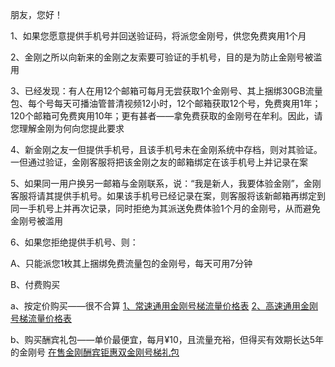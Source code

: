 朋友，您好！

1、如果您愿意提供手机号并回送验证码，将派您金刚号，供您免费爽用1个月

2、金刚之所以向新来的金刚之友索要可验证的手机号，目的是为防止金刚号被滥用

3、已经发现：有人在用12个邮箱可每月无尝获取1个金刚号、其上捆绑30GB流量包、每个号每天可播油管普清视频12小时，12个邮箱获取12个号，免费爽用1年；120个邮箱可免费爽用10年；更有甚者——拿免费获取的金刚号在牟利。因此，请您理解金刚为何向您提此要求

4、新金刚之友一但提供手机号，且该手机号未在金刚系统中存档，则对其验证。一但通过验证，金刚客服将把该金刚之友的邮箱绑定在该手机号上并记录在案

5、如果同一用户换另一邮箱与金刚联系，说：“我是新人，我要体验金刚”，金刚客服将请其提供手机号。如果该手机号已经记录在案，则客服将该新邮箱再绑定到同一手机号上并再次记录，同时拒绝为其派送免费体验1个月的金刚号，从而避免金刚号被滥用

6、如果您拒绝提供手机号、则：

A、只能派您1枚其上捆绑免费流量包的金刚号，每天可用7分钟

B、付费购买

a、按定价购买——很不合算
[1、常速通用金刚号梯流量价格表]()
[2、高速通用金刚号梯流量价格表]()

b、购买酬宾礼包——单价最便宜，每月¥10，且流量充裕，但得买有效期长达5年的金刚号
[在售金刚酬宾钜惠双金刚号梯礼包](https://github.com/a2zitpro/web/blob/master/LadderFree/kkDictionary/Price/KKDTPriceOfKKID_DoubleLadderGiftsPeck.md)

